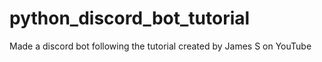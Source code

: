 # python_discord_bot_tutorial
Made a discord bot following the tutorial created by James S on YouTube
